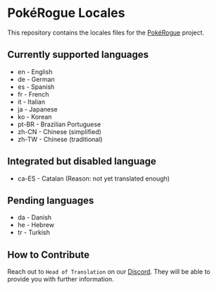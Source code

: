 # PokéRogue Locales

This repository contains the locales files for the [PokéRogue](https://github.com/pagefaultgames/pokerogue) project.

## Currently supported languages

- en - English
- de - German
- es - Spanish
- fr - French
- it - Italian
- ja - Japanese
- ko - Korean
- pt-BR - Brazilian Portuguese
- zh-CN - Chinese (simplified)
- zh-TW - Chinese (traditional)

## Integrated but disabled language

- ca-ES - Catalan (Reason: not yet translated enough)

## Pending languages

- da - Danish
- he - Hebrew
- tr - Turkish

## How to Contribute

Reach out to `Head of Translation` on our [Discord](https://discord.gg/x6mnWhvc).
They will be able to provide you with further information.
